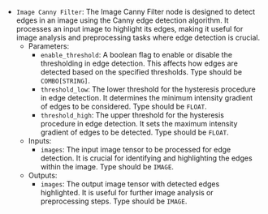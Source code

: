 - `Image Canny Filter`: The Image Canny Filter node is designed to detect edges in an image using the Canny edge detection algorithm. It processes an input image to highlight its edges, making it useful for image analysis and preprocessing tasks where edge detection is crucial.
    - Parameters:
        - `enable_threshold`: A boolean flag to enable or disable the thresholding in edge detection. This affects how edges are detected based on the specified thresholds. Type should be `COMBO[STRING]`.
        - `threshold_low`: The lower threshold for the hysteresis procedure in edge detection. It determines the minimum intensity gradient of edges to be considered. Type should be `FLOAT`.
        - `threshold_high`: The upper threshold for the hysteresis procedure in edge detection. It sets the maximum intensity gradient of edges to be detected. Type should be `FLOAT`.
    - Inputs:
        - `images`: The input image tensor to be processed for edge detection. It is crucial for identifying and highlighting the edges within the image. Type should be `IMAGE`.
    - Outputs:
        - `images`: The output image tensor with detected edges highlighted. It is useful for further image analysis or preprocessing steps. Type should be `IMAGE`.
